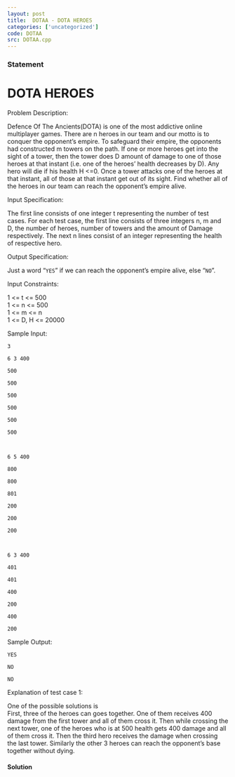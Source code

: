 ```yaml
---
layout: post
title:  DOTAA - DOTA HEROES
categories: ['uncategorized']
code: DOTAA
src: DOTAA.cpp
---
```


### **Statement**

# DOTA HEROES

Problem Description:

Defence Of The Ancients(DOTA) is one of the most addictive online multiplayer
games. There are n heroes in our team and our motto is to conquer the
opponent’s empire. To safeguard their empire, the opponents had constructed m
towers on the path. If one or more heroes get into the sight of a tower, then
the tower does D amount of damage to one of those heroes at that instant (i.e.
one of the heroes’ health decreases by D). Any hero will die if his health H
<=0. Once a tower attacks one of the heroes at that instant, all of those at
that instant get out of its sight. Find whether all of the heroes in our team
can reach the opponent’s empire alive.

Input Specification:

The first line consists of one integer t representing the number of test
cases. For each test case, the first line consists of three integers n, m and
D, the number of heroes, number of towers and the amount of Damage
respectively. The next n lines consist of an integer representing the health
of respective hero.

Output Specification:

Just a word “`YES`” if we can reach the opponent’s empire alive, else “`NO`”.

Input Constraints:

1  <= t <= 500  
1 <= n <= 500  
1 <= m <= n  
1 <= D, H <= 20000

Sample Input:

    
    
    3
    6 3 400
    500
    500
    500
    500
    500
    500
    
    6 5 400
    800
    800
    801
    200
    200
    200
    
    6 3 400
    401
    401
    400
    200
    400
    200

Sample Output:

    
    
    YES
    NO
    NO

Explanation of test case 1:

One of the possible solutions is  
First, three of the heroes can goes together. One of them receives 400 damage
from the first tower and all of them cross it. Then while crossing the next
tower, one of the heroes who is at 500 health gets 400 damage and all of them
cross it. Then the third hero receives the damage when crossing the last
tower. Similarly the other 3 heroes can reach the opponent’s base together
without dying.



#### **Solution**



